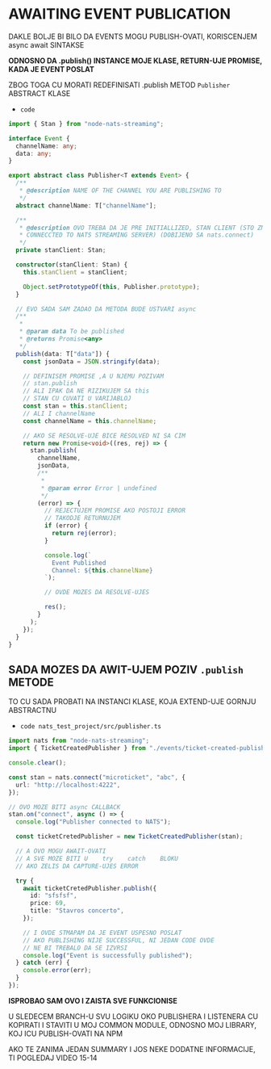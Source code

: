 # AWAITING EVENT PUBLICATION

DAKLE BOLJE BI BILO DA EVENTS MOGU PUBLISH-OVATI, KORISCENJEM async await SINTAKSE

**ODNOSNO DA .publish() INSTANCE MOJE KLASE, RETURN-UJE PROMISE, KADA JE EVENT POSLAT**

ZBOG TOGA CU MORATI REDEFINISATI .publish METOD `Publisher` ABSTRACT KLASE

- `code `

```ts
import { Stan } from "node-nats-streaming";

interface Event {
  channelName: any;
  data: any;
}

export abstract class Publisher<T extends Event> {
  /**
   * @description NAME OF THE CHANNEL YOU ARE PUBLISHING TO
   */
  abstract channelName: T["channelName"];

  /**
   * @description OVO TREBA DA JE PRE INITIALLIZED, STAN CLIENT (STO ZNACI DA BISMO VEC TREBAL IDA BUDEMO
   * CONNECCTED TO NATS STREAMING SERVER) (DOBIJENO SA nats.connect)
   */
  private stanClient: Stan;

  constructor(stanClient: Stan) {
    this.stanClient = stanClient;

    Object.setPrototypeOf(this, Publisher.prototype);
  }

  // EVO SADA SAM ZADAO DA METODA BUDE USTVARI async
  /**
   *
   * @param data To be published
   * @returns Promise<any>
   */
  publish(data: T["data"]) {
    const jsonData = JSON.stringify(data);

    // DEFINISEM PROMISE ,A U NJEMU POZIVAM
    // stan.publish
    // ALI IPAK DA NE RIZIKUJEM SA this
    // STAN CU CUVATI U VARIJABLOJ
    const stan = this.stanClient;
    // ALI I channelName
    const channelName = this.channelName;

    // AKO SE RESOLVE-UJE BICE RESOLVED NI SA CIM
    return new Promise<void>((res, rej) => {
      stan.publish(
        channelName,
        jsonData,
        /**
         *
         * @param error Error | undefined
         */
        (error) => {
          // REJECTUJEM PROMISE AKO POSTOJI ERROR
          // TAKODJE RETURNUJEM
          if (error) {
            return rej(error);
          }

          console.log(`
            Event Published
            Channel: ${this.channelName}
          `);

          // OVDE MOZES DA RESOLVE-UJES

          res();
        }
      );
    });
  }
}
```

## SADA MOZES DA AWIT-UJEM POZIV `.publish` METODE

TO CU SADA PROBATI NA INSTANCI KLASE, KOJA EXTEND-UJE GORNJU ABSTRACTNU

- `code nats_test_project/src/publisher.ts`

```ts
import nats from "node-nats-streaming";
import { TicketCreatedPublisher } from "./events/ticket-created-publisher";

console.clear();

const stan = nats.connect("microticket", "abc", {
  url: "http://localhost:4222",
});

// OVO MOZE BITI async CALLBACK
stan.on("connect", async () => {
  console.log("Publisher connected to NATS");

  const ticketCretedPublisher = new TicketCreatedPublisher(stan);

  // A OVO MOGU AWAIT-OVATI
  // A SVE MOZE BITI U    try    catch    BLOKU
  // AKO ZELIS DA CAPTURE-UJES ERROR

  try {
    await ticketCretedPublisher.publish({
      id: "sfsfsf",
      price: 69,
      title: "Stavros concerto",
    });

    // I OVDE STMAPAM DA JE EVENT USPESNO POSLAT
    // AKO PUBLISHING NIJE SUCCESSFUL, NI JEDAN CODE OVDE
    // NE BI TREBALO DA SE IZVRSI
    console.log("Event is successfully published");
  } catch (err) {
    console.error(err);
  }
});
```

**ISPROBAO SAM OVO I ZAISTA SVE FUNKCIONISE**


U SLEDECEM BRANCH-U SVU LOGIKU OKO PUBLISHERA I LISTENERA CU KOPIRATI I STAVITI U MOJ COMMON MODULE, ODNOSNO MOJ LIBRARY, KOJ ICU PUBLISH-OVATI NA NPM

AKO TE ZANIMA JEDAN SUMMARY I JOS NEKE DODATNE INFORMACIJE, TI POGLEDAJ VIDEO 15-14
